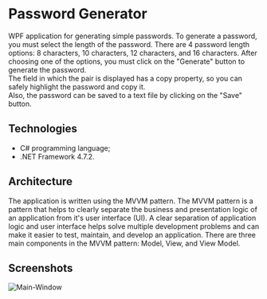# Password Generator
WPF application for generating simple passwords.
To generate a password, you must select the length of the password. There are 4 password length options: 8 characters, 10 characters, 12 characters, and 16 characters. After choosing one of the options, you must click on the "Generate" button to generate the password.   
The field in which the pair is displayed has a copy property, so you can safely highlight the password and copy it.  
Also, the password can be saved to a text file by clicking on the "Save" button.
## Technologies
- C# programming language;
- .NET Framework 4.7.2.
## Architecture
The application is written using the MVVM pattern. The MVVM pattern is a pattern that helps to clearly separate the business and presentation logic of an application from it's user interface (UI). A clear separation of application logic and user interface helps solve multiple development problems and can make it easier to test, maintain, and develop an application. There are three main components in the MVVM pattern: Model, View, and View Model.
## Screenshots
![Main-Window](https://user-images.githubusercontent.com/47049219/129512985-13141c17-82c3-4453-bab1-574be4c6b600.png)
